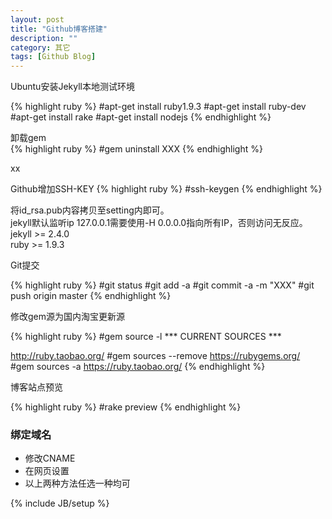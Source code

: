 ```yaml
---
layout: post
title: "Github博客搭建"
description: ""
category: 其它
tags: [Github Blog]
---
```

<h>
Ubuntu安装Jekyll本地测试环境
</h>
<p>
{% highlight ruby %}
#apt-get install ruby1.9.3
#apt-get install ruby-dev
#apt-get install rake
#apt-get install nodejs
{% endhighlight %}
</p>
<p>
卸载gem<br/>
{%  highlight ruby %}
#gem uninstall XXX
{% endhighlight %}
</p>
xx
<p>
Github增加SSH-KEY
{%  highlight ruby %}
#ssh-keygen
{% endhighlight %}
</p>
<p>
将id_rsa.pub内容拷贝至setting内即可。<br/>
jekyll默认监听ip 127.0.0.1需要使用-H 0.0.0.0指向所有IP，否则访问无反应。<br/>
jekyll >= 2.4.0<br/>
ruby >= 1.9.3
</p>
<p>
Git提交
</p>
{%  highlight ruby %}
#git status
#git add -a
#git commit -a -m "XXX"
#git push origin master
{% endhighlight %}
<p>
修改gem源为国内淘宝更新源
</p>
{%  highlight ruby %}
#gem source -l
*** CURRENT SOURCES ***
  
http://ruby.taobao.org/
#gem sources --remove https://rubygems.org/
#gem sources -a https://ruby.taobao.org/
{% endhighlight %}
<p>
博客站点预览
</p>
{%  highlight ruby %}
#rake preview
{% endhighlight %}

### 绑定域名
- 修改CNAME
- 在网页设置
- 以上两种方法任选一种均可

{% include JB/setup %}
